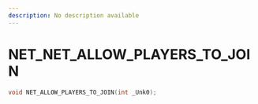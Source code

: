```yaml
---
description: No description available 
---
```


# NET\_NET_ALLOW_PLAYERS_TO_JOIN

```cpp
void NET_ALLOW_PLAYERS_TO_JOIN(int _Unk0);
```